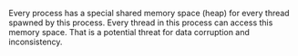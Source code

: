 Every process has a special shared memory space (heap) for every thread spawned by this process. Every thread in this process can access this memory space. That is a potential threat for data corruption and inconsistency. 
